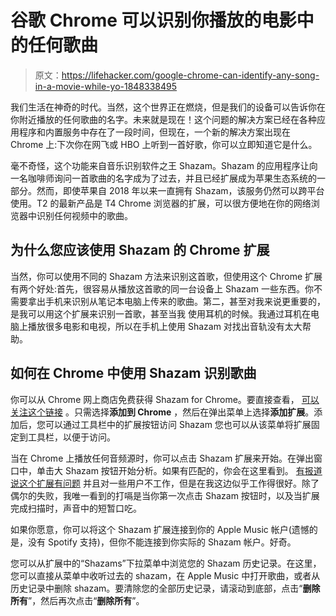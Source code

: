 # 谷歌 Chrome 可以识别你播放的电影中的任何歌曲

> 原文：<https://lifehacker.com/google-chrome-can-identify-any-song-in-a-movie-while-yo-1848338495>

我们生活在神奇的时代。当然，这个世界正在燃烧，但是我们的设备可以告诉你在你附近播放的任何歌曲的名字。未来就是现在！这个问题的解决方案已经在各种应用程序和内置服务中存在了一段时间，但现在，一个新的解决方案出现在 Chrome 上:下次你在网飞或 HBO 上听到一首好歌，你可以立即知道它是什么。



毫不奇怪，这个功能来自音乐识别软件之王 Shazam。Shazam 的应用程序让向一名咖啡师询问一首歌曲的名字成为了过去，并且已经扩展成为苹果生态系统的一部分。然而，即使苹果自 2018 年以来一直拥有 Shazam，该服务仍然可以跨平台使用。T2 的最新产品是 T4 Chrome 浏览器的扩展，可以很方便地在你的网络浏览器中识别任何视频中的歌曲。

## 为什么您应该使用 Shazam 的 Chrome 扩展

当然，你可以使用不同的 Shazam 方法来识别这首歌，但使用这个 Chrome 扩展有两个好处:首先，很容易从播放这首歌的同一台设备上 Shazam 一些东西。你不需要拿出手机来识别从笔记本电脑上传来的歌曲。第二，甚至对我来说更重要的，是我可以用这个扩展来识别一首歌，甚至当我 使用耳机的时候。我通过耳机在电脑上播放很多电影和电视，所以在手机上使用 Shazam 对找出音轨没有太大帮助。

## 如何在 Chrome 中使用 Shazam 识别歌曲

你可以从 Chrome 网上商店免费获得 Shazam for Chrome。要直接查看， [可以关注这个链接](https://chrome.google.com/webstore/detail/shazam/mmioliijnhnoblpgimnlajmefafdfilb/) 。只需选择**添加到 Chrome** ，然后在弹出菜单上选择**添加扩展**。添加后，您可以通过工具栏中的扩展按钮访问 Shazam 您也可以从该菜单将扩展固定到工具栏，以便于访问。

当在 Chrome 上播放任何音频源时，你可以点击 Shazam 扩展来开始。在弹出窗口中，单击大 Shazam 按钮开始分析。如果有匹配的，你会在这里看到。 [有报道说这个扩展有问题](https://9to5google.com/2022/01/10/shazam-chrome-extension/) 并且对一些用户不工作，但是在我这边似乎工作得很好。除了偶尔的失败，我唯一看到的打嗝是当你第一次点击 Shazam 按钮时，以及当扩展完成扫描时，声音中的短暂口吃。

如果你愿意，你可以将这个 Shazam 扩展连接到你的 Apple Music 帐户(遗憾的是，没有 Spotify 支持)，但你不能连接到你实际的 Shazam 帐户。好奇。

您可以从扩展中的“Shazams”下拉菜单中浏览您的 Shazam 历史记录。在这里，您可以直接从菜单中收听过去的 shazam，在 Apple Music 中打开歌曲，或者从历史记录中删除 shazam。要清除您的全部历史记录，请滚动到底部，点击“**删除所有**”，然后再次点击“**删除所有**”。
